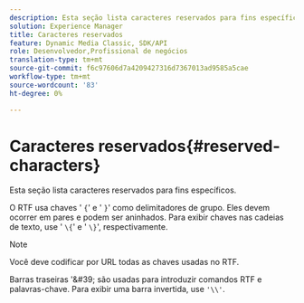 ```yaml
---
description: Esta seção lista caracteres reservados para fins específicos.
solution: Experience Manager
title: Caracteres reservados
feature: Dynamic Media Classic, SDK/API
role: Desenvolvedor,Profissional de negócios
translation-type: tm+mt
source-git-commit: f6c97606d7a4209427316d7367013ad9585a5cae
workflow-type: tm+mt
source-wordcount: '83'
ht-degree: 0%

---
```



# Caracteres reservados{#reserved-characters}

Esta seção lista caracteres reservados para fins específicos.

O RTF usa chaves &#39; `{`&#39; e &#39; `}`&#39; como delimitadores de grupo. Eles devem ocorrer em pares e podem ser aninhados. Para exibir chaves nas cadeias de texto, use &#39; `\{`&#39; e &#39; `\}`&#39;, respectivamente.

>[!NOTE]
>
>Você deve codificar por URL todas as chaves usadas no RTF.

Barras traseiras &#39;\&#39; são usadas para introduzir comandos RTF e palavras-chave. Para exibir uma barra invertida, use `'\\'`.
